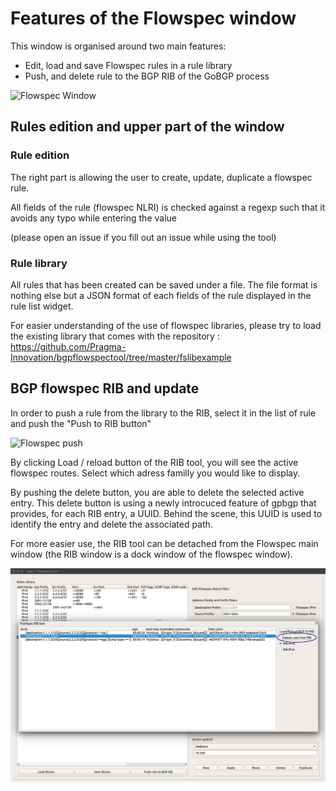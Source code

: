 # Features of the Flowspec window 

This window is organised around two main features:
* Edit, load and save Flowspec rules in a rule library
* Push, and delete rule to the BGP RIB of the GoBGP process

![Flowspec Window](/docs/flowspec-win.png)

## Rules edition and upper part of the window

### Rule edition

The right part is allowing the user to create, update, duplicate a flowspec rule.

All fields of the rule (flowspec NLRI) is checked against a regexp such that it avoids any typo while entering the value

(please open an issue if you fill out an issue while using the tool)

### Rule library

All rules that has been created can be saved under a file. The file format is nothing else but a JSON format of each fields of the rule displayed in the rule list widget.

For easier understanding of the use of flowspec libraries, please try to load the existing library that comes with the repository : https://github.com/Pragma-Innovation/bgpflowspectool/tree/master/fslibexample

## BGP flowspec RIB and update

In order to push a rule from the library to the RIB, select it in the list of rule and push the "Push to RIB button"

![Flowspec push](/docs/flowspec-win-push.png)

By clicking Load / reload button of the RIB tool, you will see the active flowspec routes. Select which adress familly you would like to display.

By pushing the delete button, you are able to delete the selected active entry. This delete button is using a newly introcuced feature of gpbgp that provides, for each RIB entry, a UUID. Behind the scene, this UUID is used to identify the entry and delete the associated path.

For more easier use, the RIB tool can be detached from the Flowspec main window (the RIB window is a dock window of the flowspec window).

![Flowspec delete rib](/docs/Screenshot-delete-uui-notes.png)

